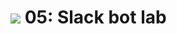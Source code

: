 # ![](https://ga-dash.s3.amazonaws.com/production/assets/logo-9f88ae6c9c3871690e33280fcf557f33.png) 05: Slack bot lab